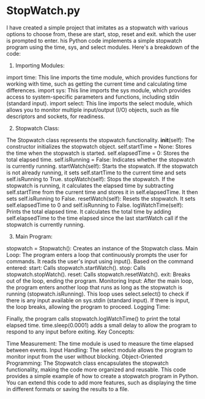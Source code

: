 # StopWatch.py
I have created a simple project that imitates as a stopwatch with various options to choose from, these are start, stop, reset and exit. which the user is prompted to enter.
his Python code implements a simple stopwatch program using the time, sys, and select modules. Here's a breakdown of the code:

1. Importing Modules:

import time: This line imports the time module, which provides functions for working with time, such as getting the current time and calculating time differences.
import sys: This line imports the sys module, which provides access to system-specific parameters and functions, including stdin (standard input).
import select: This line imports the select module, which allows you to monitor multiple input/output (I/O) objects, such as file descriptors and sockets, for readiness.

2. Stopwatch Class:

The Stopwatch class represents the stopwatch functionality.
__init__(self): The constructor initializes the stopwatch object.
self.startTime = None: Stores the time when the stopwatch is started.
self.elapsedTime = 0: Stores the total elapsed time.
self.isRunning = False: Indicates whether the stopwatch is currently running.
startWatch(self): Starts the stopwatch.
If the stopwatch is not already running, it sets self.startTime to the current time and sets self.isRunning to True.
stopWatch(self): Stops the stopwatch.
If the stopwatch is running, it calculates the elapsed time by subtracting self.startTime from the current time and stores it in self.elapsedTime. It then sets self.isRunning to False.
resetWatch(self): Resets the stopwatch.
It sets self.elapsedTime to 0 and self.isRunning to False.
logWatchTime(self): Prints the total elapsed time.
It calculates the total time by adding self.elapsedTime to the time elapsed since the last startWatch call if the stopwatch is currently running.

3. Main Program:

stopwatch = Stopwatch(): Creates an instance of the Stopwatch class.
Main Loop:
The program enters a loop that continuously prompts the user for commands.
It reads the user's input using input().
Based on the command entered:
start: Calls stopwatch.startWatch().
stop: Calls stopwatch.stopWatch().
reset: Calls stopwatch.resetWatch().
exit: Breaks out of the loop, ending the program.
Monitoring Input:
After the main loop, the program enters another loop that runs as long as the stopwatch is running (stopwatch.isRunning).
This loop uses select.select() to check if there is any input available on sys.stdin (standard input).
If there is input, the loop breaks, allowing the program to proceed.
Logging Time:

Finally, the program calls stopwatch.logWatchTime() to print the total elapsed time.
time.sleep(0.0001) adds a small delay to allow the program to respond to any input before exiting.
Key Concepts:

Time Measurement: The time module is used to measure the time elapsed between events.
Input Handling: The select module allows the program to monitor input from the user without blocking.
Object-Oriented Programming: The Stopwatch class encapsulates the stopwatch functionality, making the code more organized and reusable.
This code provides a simple example of how to create a stopwatch program in Python. You can extend this code to add more features, such as displaying the time in different formats or saving the results to a file.
